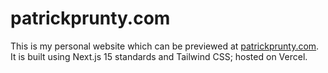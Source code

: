 # patrickprunty.com

This is my personal website which can be previewed at [patrickprunty.com](https://patrickprunty.com).
It is built using Next.js 15 standards and Tailwind CSS; hosted on Vercel.